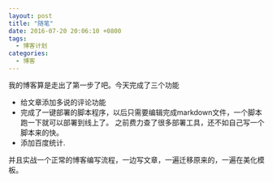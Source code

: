 ```yaml
---
layout: post
title: "随笔"
date: 2016-07-20 20:06:10 +0800
tags: 
  - 博客计划
categories:
  - 博客
---
```


我的博客算是走出了第一步了吧。今天完成了三个功能

* 给文章添加多说的评论功能
* 完成了一键部署的脚本程序，以后只需要编辑完成markdown文件，一个脚本跑一下就可以部署到线上了。
  之前费力查了很多部署工具，还不如自己写一个脚本来的快。
* 添加百度统计.


并且实战一个正常的博客编写流程，一边写文章，一遍迁移原来的，一遍在美化模板。
